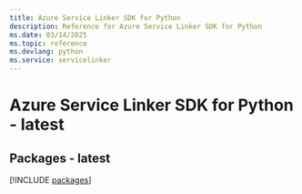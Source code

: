 ```yaml
---
title: Azure Service Linker SDK for Python
description: Reference for Azure Service Linker SDK for Python
ms.date: 03/14/2025
ms.topic: reference
ms.devlang: python
ms.service: servicelinker
---
```

# Azure Service Linker SDK for Python - latest
## Packages - latest
[!INCLUDE [packages](service-linker-index.md)]
